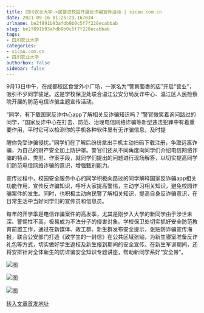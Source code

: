 ```yaml
---
title: 四川农业大学->民警进校园开展反诈骗宣传活动 | sicau.com.cn
date: 2021-09-16 01:25:23.167034
urlname: be2f891b93afdb9b0c5f7f220ecabbab
slug: be2f891b93afdb9b0c5f7f220ecabbab
tags: 
- 四川农业大学
categories:
- sicau.com.cn
- 四川农业大学
authorbox: false
sidebar: false
---
```

9月13日中午，在成都校区食堂外小广场，一家名为“警察蜀黍的店”开启“营业”，吸引不少同学驻足。这是学校保卫处联合温江公安分局反诈中心、温江区人民检察院开展的防范电信诈骗主题宣传活动。  

“同学，有下载国家反诈中心app了解相关反诈骗知识吗？”警官微笑着询问路过的同学，“国家反诈中心在打击、防范、治理电信网络诈骗等新型违法犯罪中有着重要作用，平时它可以检测你的手机各种软件里有无诈骗信息，及时提
<!--more-->
醒你免受诈骗侵扰。”同学们在了解后纷纷拿出手机主动扫码下载注册，争取远离诈骗，为自己的财产安全加上防护罩。警官们还从不同角度向同学们介绍电信网络诈骗的特点、类型、作案手段，就同学们提出的问题进行现场解答，以切实提高同学们防范电信网络诈骗的意识，增强甄别能力。

宣传过程中，校园安全服务中心的同学积极向路过的同学解释国家反诈骗app相关功能作用，宣传反诈骗知识，呼吁大家提高警惕，主动学习相关知识，避免校园诈骗案件的发生。同时，也积极主动向民警了解相关知识，提高自身反诈骗意识，在日常生活中当好同学们的宣传员和信息员。

每年的开学季是电信诈骗案件的高发季，尤其是刚步入大学的新同学由于涉世未深、警惕性不高，极易成为不法分子的侵害对象。学校保卫处切实抓好安全防范教育前置工作，通过在新媒体、政工群、新生群发布安全提示，张贴防诈骗宣传海报，联合公安部门打造《致学生的一封信》在公共区域张贴，为新生寝室准备反诈礼包等方式，切实做好学生返校及新生报到期间的安全宣传。在新生军训期间，还将安排针对全体新生的防诈骗安全知识专题讲座，帮助新同学系好“安全带”。

![图](https://news.sicau.edu.cn/__local/9/31/21/4930BFE273089E6B101C276A42A_5B4F3CEF_1AC67.png)

![图](https://news.sicau.edu.cn/__local/B/97/8D/E3AE5CE841CD3D05AAFBEAD8C34_AAB31140_17921.png)

![图](https://news.sicau.edu.cn/__local/D/8D/E9/7B9AAD425F997CAC472FDB57794_6F138B1D_171DC.png)

[转入文章首发地址](https://news.sicau.edu.cn/info/1078/64342.htm)